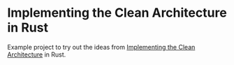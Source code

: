 # Implementing the Clean Architecture in Rust

Example project to try out the ideas from [Implementing the Clean Architecture](https://leanpub.com/implementing-the-clean-architecture) in Rust.
